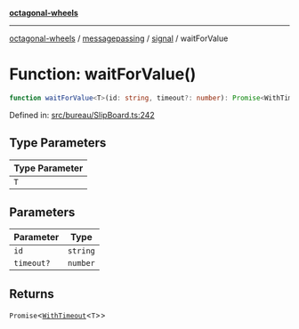 [**octagonal-wheels**](../../../README.md)

***

[octagonal-wheels](../../../modules.md) / [messagepassing](../../README.md) / [signal](../README.md) / waitForValue

# Function: waitForValue()

```ts
function waitForValue<T>(id: string, timeout?: number): Promise<WithTimeout<T>>;
```

Defined in: [src/bureau/SlipBoard.ts:242](https://github.com/vrtmrz/octagonal-wheels/blob/main/src/bureau/SlipBoard.ts#L242)

## Type Parameters

| Type Parameter |
| ------ |
| `T` |

## Parameters

| Parameter | Type |
| ------ | ------ |
| `id` | `string` |
| `timeout?` | `number` |

## Returns

`Promise`\<[`WithTimeout`](../WithTimeout/README.md)\<`T`\>\>
